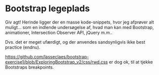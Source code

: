 # Bootstrap legeplads

Giv agt! Herinde ligger der en masse kode-snippets, hvor jeg afprøver alt muligt... som en indlende undersøgelse af, hvad man kan med Bootstrap, animationer, Intersection Observer API, jQuery m.m..

Dvs. det er meget ufærdigt, og der anvendes sandsynligvis ikke best practice (endnu). 

https://github.com/lasseclaes/bootstrap-exercise1/blob/ExploringBootstrap_v2/css/rwd.css
er dog ok, til at tjekke Bootstraps breakpoints.